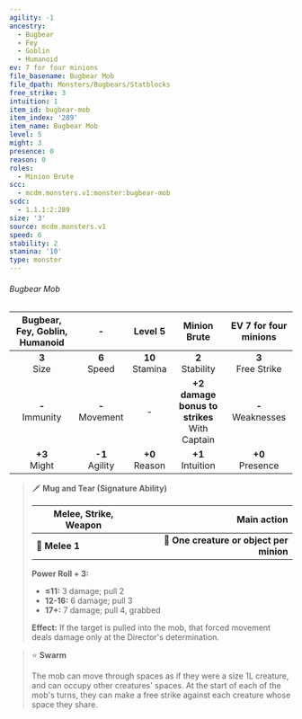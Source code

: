 ```yaml
---
agility: -1
ancestry:
  - Bugbear
  - Fey
  - Goblin
  - Humanoid
ev: 7 for four minions
file_basename: Bugbear Mob
file_dpath: Monsters/Bugbears/Statblocks
free_strike: 3
intuition: 1
item_id: bugbear-mob
item_index: '289'
item_name: Bugbear Mob
level: 5
might: 3
presence: 0
reason: 0
roles:
  - Minion Brute
scc:
  - mcdm.monsters.v1:monster:bugbear-mob
scdc:
  - 1.1.1:2:289
size: '3'
source: mcdm.monsters.v1
speed: 6
stability: 2
stamina: '10'
type: monster
---
```


###### Bugbear Mob

| Bugbear, Fey, Goblin, Humanoid |          -          |       Level 5       |                   Minion Brute                   | EV 7 for four minions  |
| :----------------------------: | :-----------------: | :-----------------: | :----------------------------------------------: | :--------------------: |
|        **3**<br/> Size         |  **6**<br/> Speed   | **10**<br/> Stamina |               **2**<br/> Stability               | **3**<br/> Free Strike |
|      **-**<br/> Immunity       | **-**<br/> Movement |          -          | **+2 damage bonus to strikes**<br/> With Captain | **-**<br/> Weaknesses  |
|       **+3**<br/> Might        | **-1**<br/> Agility | **+0**<br/> Reason  |              **+1**<br/> Intuition               |  **+0**<br/> Presence  |

> 🗡 **Mug and Tear (Signature Ability)**
>
> | **Melee, Strike, Weapon** |                          **Main action** |
> | ------------------------- | ---------------------------------------: |
> | **📏 Melee 1**            | **🎯 One creature or object per minion** |
>
> **Power Roll + 3:**
>
> - **≤11:** 3 damage; pull 2
> - **12-16:** 6 damage; pull 3
> - **17+:** 7 damage; pull 4, grabbed
>
> **Effect:** If the target is pulled into the mob, that forced movement deals damage only at the Director's determination.

> ⭐️ **Swarm**
>
> The mob can move through spaces as if they were a size 1L creature, and can occupy other creatures' spaces. At the start of each of the mob's turns, they can make a free strike against each creature whose space they share.
